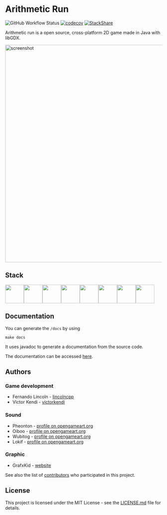 # Arithmetic Run

![GitHub Workflow Status](https://img.shields.io/github/workflow/status/lincolncpp/corrida_aritmetica/Java%20CI%20with%20Gradle)
[![codecov](https://codecov.io/gh/lincolncpp/corrida_aritmetica/branch/master/graph/badge.svg)](https://codecov.io/gh/lincolncpp/corrida_aritmetica)
[![StackShare](http://img.shields.io/badge/tech-stack-0690fa.svg?style=flat)](https://stackshare.io/lincolncpp/corrida-aritmetica)

Arithmetic run is a open source, cross-platform 2D game made in Java with libGDX.

<img src="https://i.ibb.co/tM5hMdC/gith.png" width="700px" alt="screenshot"></a>

## Stack
[<img src="https://img.stackshare.io/service/995/K85ZWV2F.png" height="60px"><img src="https://img.stackshare.io/service/1010/m8jf0po4imu8t5eemjdd.png" height="60px"><img src="https://img.stackshare.io/service/4339/3c827c8875b77acbbaf83c73eecd0a43_400x400.png" height="60px"><img src="https://img.stackshare.io/service/27/sBsvBbjY.png" height="60px"><img src="https://img.stackshare.io/service/975/gradlephant-social-black-bg.png" height="60px"><img src="https://img.stackshare.io/service/2020/874086.png" height="60px"><img src="https://img.stackshare.io/service/11563/actions.png" height="60px"><img src="https://img.stackshare.io/service/2673/Codecov_Mark_Circle_Pink.png" height="60px">](https://stackshare.io/lincolncpp/corrida-aritmetica)

## Documentation
You can generate the `/docs` by using
```
make docs
```
It uses javadoc to generate a documentation from the source code.

The documentation can be accessed [here](https://lincolncpp.github.io/corrida-aritmetica/).

## Authors

### Game development
- Fernando Lincoln - [lincolncpp](https://github.com/lincolncpp)
- Victor Kendi - [victorkendi](https://github.com/victorkendi)

### Sound
- Pheonton - [profile on opengameart.org](https://opengameart.org/users/pheonton)
- Oiboo - [profile on opengameart.org](https://opengameart.org/users/oiboo)
- Wubitog - [profile on opengameart.org](https://opengameart.org/users/wubitog)
- Lokif - [profile on opengameart.org](https://opengameart.org/users/lokif)

### Graphic
- GrafxKid - [website](https://grafxkid.tumblr.com/)

See also the list of [contributors](/contributors) who participated in this project.

## License
This project is licensed under the MIT License - see the [LICENSE.md](https://github.com/lincolncpp/grape2d/blob/master/LICENSE) file for details.
